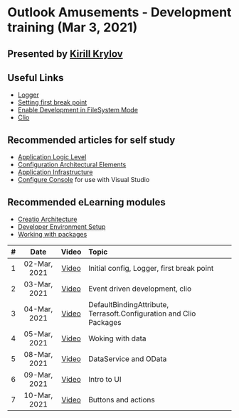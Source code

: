 # Outlook Amusements - Development training (Mar 3, 2021)
## Presented by **[Kirill Krylov][instructor]**

## Useful Links
- [Logger][logger]
- [Setting first break point ][breakpoint]
- [Enable Development in FileSystem Mode][file-system-mode]
- [Clio][clio]


## Recommended articles for self study
- [Application Logic Level][aAppLevel]
- [Configuration Architectural Elements][aArchitecture]
- [Application Infrastructure][aInfrastructure]
- [Configure Console][aWscUtil] for use with Visual Studio

## Recommended eLearning modules
- [Creatio Architecture][eArchitecture]
- [Developer Environment Setup][eDeveloperEnvironmentSetup]
- [Working with packages][eWorkingWithPackages]



|#|Date|Video|Topic|
|:--:|:--:|:--:|:--|
|1|02-Mar, 2021|[Video][d1v]|Initial config, Logger, first break point|
|2|03-Mar, 2021|[Video][d2v]|Event driven development, clio|
|3|04-Mar, 2021|[Video][d3v]|DefaultBindingAttribute, Terrasoft.Configuration and Clio Packages|
|4|05-Mar, 2021|[Video][d4v]|Woking with data|
|5|08-Mar, 2021|[Video][d5v]|DataService and OData|
|6|09-Mar, 2021|[Video][d6v]|Intro to UI|
|7|10-Mar, 2021|[Video][d7v]|Buttons and actions|
<!-- 
|8|11-Mar, 2021|[Video][d7v]|Topic|
|9|12-Mar, 2021|[Video][d8v]|Topic|
|10|15-Mar, 2021|[Video][d9v]|Topic|
-->


<!-- Named Links Use Play URL -->
[d1v]: https://creatio-global.zoom.us/rec/play/nkJwtMO6rt0izHt7NeN6ukOgP2YUvEwCackAVNI6a-4vdoU_Ag9tQY3Wc9I8IqZh7pmbTYLutScSF2Cl.AZxnbduePnhtfAqz
[d2v]: https://creatio-global.zoom.us/rec/play/wWDVeDa-_joEDnMZACtS-haUIkH1jlv0snrtTUz4wvGGqE6cEigHw0SfoNqAyhvjbwEaTUg-vUHFia9S.V5xOTpdxDra5YSsr
[d3v]: https://creatio-global.zoom.us/rec/play/-cLFSrUbkPUCUYgl5-eeL7_Mj6-x5uMI5W25-DOyCw7TqSHVodkAqgy1-10_o4sPupOtRW320Mgzdd47.1e6o_7buol6v0cLF
[d4v]: https://creatio-global.zoom.us/rec/play/mo3TFATovDgE1hF3rn-h8Pf1oQhXmZpi-AQrh0p3AZIV2lu0W4bBEdQg-OfeTW9m3yiXdtnqZDKCR82Z.CbdL0zuHDToYEYOx
[d5v]: https://creatio-global.zoom.us/rec/play/MG7XS4_PGePb07ihowJqNEHVNzmpypNjSZJsY3EglVFZu_5pIVbJG3toQkOSNYhxRGkBzwPy-XDaaezi.qks_VUHAZA7ixywg
[d6v]: https://creatio-global.zoom.us/rec/play/Lo6wnwXnsnghs-VhwzgqisXamiStGebiDwoJBOYh7eAJm11WCpkADOrXc-k0A4DKKQCbCUH1_hQ5-_ls.DDCI0E0BBZLWnvRN
[d7v]: https://creatio-global.zoom.us/rec/play/G7F3yXzlljv0rKR_Iplh_su5R-4j7L2mFJaznvHiYLl9WZ2oWcqNuMaczs6nQ7ljfDi3XdFZmxsmvnzl.pDH1wINpj8wBT5BD





<!-- Useful Links  -->
[logger]: https://github.com/Academy-Creatio/TrainingProgramm/wiki/Custom-Logging-with-NLog
[file-system-mode]:https://github.com/Academy-Creatio/TrainingProgramm/wiki/Enable-development-in-FileSystem-Mode
[breakpoint]: https://github.com/Academy-Creatio/TrainingProgramm/wiki/First-Break-Point


<!-- Named Tools-->
[vs]:https://visualstudio.microsoft.com/
[vsc]:https://code.visualstudio.com/
[mssms]:https://docs.microsoft.com/en-us/sql/ssms/download-sql-server-management-studio-ssms?view=sql-server-ver15
[gitHubDesktop]:https://desktop.github.com/

[Clio]:https://github.com/Advance-Technologies-Foundation/clio/blob/master/README.md
[CreatioSDK]:https://www.nuget.org/packages/CreatioSDK/

[Postman]: https://www.postman.com/
[PostmanCollection]: https://documenter.getpostman.com/view/10204500/SzYevvmF?version=latest



<!-- Named eLearning-->
[eArchitecture]: https://academy.creatio.com/online-courses/creatio-architecture
[eDeveloperEnvironmentSetup]: https://academy.creatio.com/online-courses/developer-environment-setup
[eWorkingWithPackages]: https://academy.creatio.com/online-courses/working-packages-creatio



<!-- Named Articles-->
[aAppLevel]: https://academy.creatio.com/documents/technic-sdk/7-15/introduction-2
[aInfrastructure]:https://academy.creatio.com/documents/technic-sdk/7-15/application-infrastructure
[awscu]: https://academy.creatio.com/documents/technic-sdk/7-15/workspaceconsole-utility
[aArchitecture]:https://academy.creatio.com/documents/technic-sdk/7-15/configuration-architectural-elements
[aWscUtil]:https://academy.creatio.com/documents/technic-sdk/7-15/workspaceconsole-utility
[aDataBinding]: https://academy.creatio.com/documents/technic-sdk/7-16/binding-data-packages



[instructor]: https://github.com/Academy-Creatio/TrainingProgramm/wiki/Kirill-Krylov,-CPA